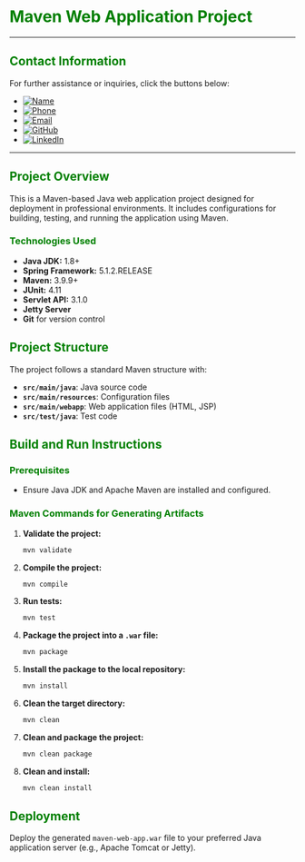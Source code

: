 # **<span style="color:green">Maven Web Application Project</span>**

---

## **<span style="color:green">Contact Information</span>**

For further assistance or inquiries, click the buttons below:

- [![Name](https://img.shields.io/badge/Name-Nditafon%20Hyson%20Nuigho-brightgreen)](mailto:nditafonhysonn@gmail.com)
- [![Phone](https://img.shields.io/badge/Phone-%2B237679638540-brightgreen)](tel:+237679638540)
- [![Email](https://img.shields.io/badge/Email-nditafonhysonn%40gmail.com-blue)](mailto:nditafonhysonn@gmail.com)
- [![GitHub](https://img.shields.io/badge/GitHub-Hyson--Wayne-lightgrey?logo=github)](https://github.com/Hyson-Wayne)
- [![LinkedIn](https://img.shields.io/badge/LinkedIn-nditafon--hyson-blue?logo=linkedin)](https://www.linkedin.com/in/nditafon-hyson-762a6623b/)

---


## **<span style="color:green">Project Overview</span>**
This is a Maven-based Java web application project designed for deployment in professional environments. It includes configurations for building, testing, and running the application using Maven.

### **<span style="color:green">Technologies Used</span>**
- **Java JDK:** 1.8+
- **Spring Framework:** 5.1.2.RELEASE
- **Maven:** 3.9.9+
- **JUnit:** 4.11
- **Servlet API:** 3.1.0
- **Jetty Server**
- **Git** for version control

## **<span style="color:green">Project Structure</span>**
The project follows a standard Maven structure with:
- **`src/main/java`**: Java source code
- **`src/main/resources`**: Configuration files
- **`src/main/webapp`**: Web application files (HTML, JSP)
- **`src/test/java`**: Test code

## **<span style="color:green">Build and Run Instructions</span>**

### **<span style="color:green">Prerequisites</span>**
- Ensure Java JDK and Apache Maven are installed and configured.

### **<span style="color:green">Maven Commands for Generating Artifacts</span>**
1. **Validate the project:**
    ```bash
    mvn validate
    ```
2. **Compile the project:**
    ```bash
    mvn compile
    ```
3. **Run tests:**
    ```bash
    mvn test
    ```
4. **Package the project into a `.war` file:**
    ```bash
    mvn package
    ```
5. **Install the package to the local repository:**
    ```bash
    mvn install
    ```
6. **Clean the target directory:**
    ```bash
    mvn clean
    ```
7. **Clean and package the project:**
    ```bash
    mvn clean package
    ```
8. **Clean and install:**
    ```bash
    mvn clean install
    ```

## **<span style="color:green">Deployment</span>**
Deploy the generated `maven-web-app.war` file to your preferred Java application server (e.g., Apache Tomcat or Jetty).
